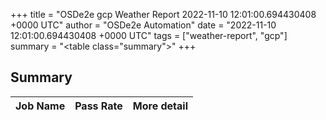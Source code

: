 +++
title = "OSDe2e gcp Weather Report 2022-11-10 12:01:00.694430408 +0000 UTC"
author = "OSDe2e Automation"
date = "2022-11-10 12:01:00.694430408 +0000 UTC"
tags = ["weather-report", "gcp"]
summary = "<table class=\"summary\"></table>"
+++
## Summary

| Job Name | Pass Rate | More detail |
|----------|-----------|-------------|




